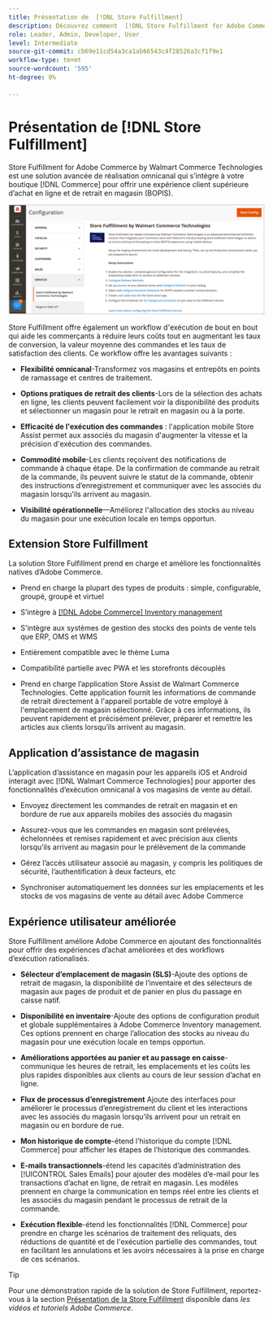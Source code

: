 ```yaml
---
title: Présentation de  [!DNL Store Fulfillment]
description: Découvrez comment  [!DNL Store Fulfillment for Adobe Commerce by Walmart Commerce Technologies]  soutient les achats en ligne et les achats en magasin (BOPIS) pour les clients. Utilisez le service mobile Assistance au magasin pour rationaliser l’exécution des BOPIS et le traitement des commandes pour les associés au magasin et les clients Commerce.
role: Leader, Admin, Developer, User
level: Intermediate
source-git-commit: cb69e11cd54a3ca1ab66543c4f28526a3cf1f9e1
workflow-type: tm+mt
source-wordcount: '595'
ht-degree: 0%

---
```


# Présentation de [!DNL Store Fulfillment]

Store Fulfillment for Adobe Commerce by Walmart Commerce Technologies est une solution avancée de réalisation omnicanal qui s’intègre à votre boutique [!DNL Commerce] pour offrir une expérience client supérieure d’achat en ligne et de retrait en magasin (BOPIS).

![Configuration d’administration Adobe de la solution Store Fulfillment](assets/store-fulfillment-admin-home.png)

Store Fulfillment offre également un workflow d&#39;exécution de bout en bout qui aide les commerçants à réduire leurs coûts tout en augmentant les taux de conversion, la valeur moyenne des commandes et les taux de satisfaction des clients. Ce workflow offre les avantages suivants :

* **Flexibilité omnicanal**-Transformez vos magasins et entrepôts en points de ramassage et centres de traitement.

* **Options pratiques de retrait des clients**-Lors de la sélection des achats en ligne, les clients peuvent facilement voir la disponibilité des produits et sélectionner un magasin pour le retrait en magasin ou à la porte.

* **Efficacité de l&#39;exécution des commandes** : l&#39;application mobile Store Assist permet aux associés du magasin d&#39;augmenter la vitesse et la précision d&#39;exécution des commandes.

* **Commodité mobile**-Les clients reçoivent des notifications de commande à chaque étape. De la confirmation de commande au retrait de la commande, ils peuvent suivre le statut de la commande, obtenir des instructions d’enregistrement et communiquer avec les associés du magasin lorsqu’ils arrivent au magasin.

* **Visibilité opérationnelle**—Améliorez l&#39;allocation des stocks au niveau du magasin pour une exécution locale en temps opportun.

## Extension Store Fulfillment

La solution Store Fulfillment prend en charge et améliore les fonctionnalités natives d’Adobe Commerce.

* Prend en charge la plupart des types de produits : simple, configurable, groupé, groupé et virtuel

* S’intègre à [[!DNL Adobe Commerce] Inventory management](https://experienceleague.adobe.com/fr/docs/commerce-admin/inventory/basics/sources-stocks)

* S&#39;intègre aux systèmes de gestion des stocks des points de vente tels que ERP, OMS et WMS

* Entièrement compatible avec le thème Luma

* Compatibilité partielle avec PWA et les storefronts découplés

* Prend en charge l’application Store Assist de Walmart Commerce Technologies. Cette application fournit les informations de commande de retrait directement à l&#39;appareil portable de votre employé à l&#39;emplacement de magasin sélectionné. Grâce à ces informations, ils peuvent rapidement et précisément prélever, préparer et remettre les articles aux clients lorsqu’ils arrivent au magasin.

## Application d’assistance de magasin

L’application d’assistance en magasin pour les appareils iOS et Android interagit avec [!DNL Walmart Commerce Technologies] pour apporter des fonctionnalités d’exécution omnicanal à vos magasins de vente au détail.

* Envoyez directement les commandes de retrait en magasin et en bordure de rue aux appareils mobiles des associés du magasin

* Assurez-vous que les commandes en magasin sont prélevées, échelonnées et remises rapidement et avec précision aux clients lorsqu’ils arrivent au magasin pour le prélèvement de la commande

* Gérez l’accès utilisateur associé au magasin, y compris les politiques de sécurité, l’authentification à deux facteurs, etc

* Synchroniser automatiquement les données sur les emplacements et les stocks de vos magasins de vente au détail avec Adobe Commerce

## Expérience utilisateur améliorée

Store Fulfillment améliore Adobe Commerce en ajoutant des fonctionnalités pour offrir des expériences d’achat améliorées et des workflows d’exécution rationalisés.

* **Sélecteur d’emplacement de magasin (SLS)**-Ajoute des options de retrait de magasin, la disponibilité de l’inventaire et des sélecteurs de magasin aux pages de produit et de panier en plus du passage en caisse natif.

* **Disponibilité en inventaire**-Ajoute des options de configuration produit et globale supplémentaires à Adobe Commerce Inventory management. Ces options prennent en charge l’allocation des stocks au niveau du magasin pour une exécution locale en temps opportun.

* **Améliorations apportées au panier et au passage en caisse**-communique les heures de retrait, les emplacements et les coûts les plus rapides disponibles aux clients au cours de leur session d’achat en ligne.

* **Flux de processus d’enregistrement** Ajoute des interfaces pour améliorer le processus d’enregistrement du client et les interactions avec les associés du magasin lorsqu’ils arrivent pour un retrait en magasin ou en bordure de rue.

* **Mon historique de compte**-étend l’historique du compte [!DNL Commerce] pour afficher les étapes de l’historique des commandes.

* **E-mails transactionnels**-étend les capacités d’administration des [!UICONTROL Sales Emails] pour ajouter des modèles d’e-mail pour les transactions d’achat en ligne, de retrait en magasin. Les modèles prennent en charge la communication en temps réel entre les clients et les associés du magasin pendant le processus de retrait de la commande.

* **Exécution flexible**-étend les fonctionnalités [!DNL Commerce] pour prendre en charge les scénarios de traitement des reliquats, des réductions de quantité et de l&#39;exécution partielle des commandes, tout en facilitant les annulations et les avoirs nécessaires à la prise en charge de ces scénarios.

>[!TIP]
>
> Pour une démonstration rapide de la solution de Store Fulfillment, reportez-vous à la section [Présentation de la Store Fulfillment](https://experienceleague.adobe.com/docs/commerce-learn/tutorials/orders/store-fulfillment.html?lang=fr) disponible dans _les vidéos et tutoriels Adobe Commerce_.


